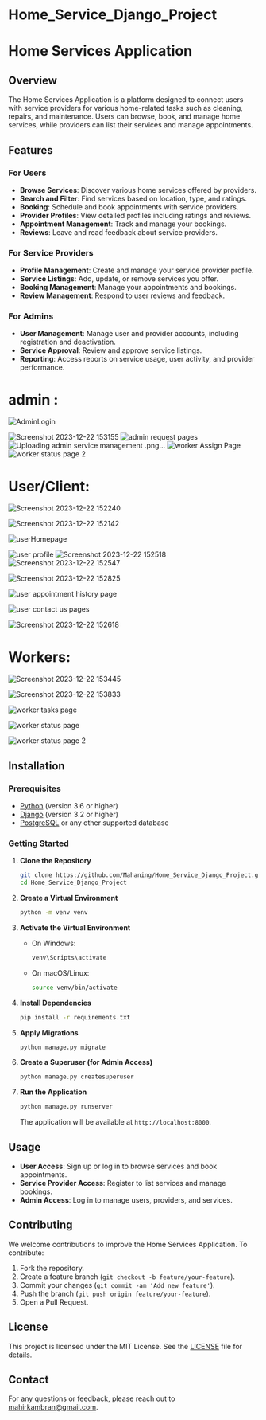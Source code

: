 # Home_Service_Django_Project


# Home Services Application

## Overview

The Home Services Application is a platform designed to connect users with service providers for various home-related tasks such as cleaning, repairs, and maintenance. Users can browse, book, and manage home services, while providers can list their services and manage appointments.

## Features

### For Users
- **Browse Services**: Discover various home services offered by providers.
- **Search and Filter**: Find services based on location, type, and ratings.
- **Booking**: Schedule and book appointments with service providers.
- **Provider Profiles**: View detailed profiles including ratings and reviews.
- **Appointment Management**: Track and manage your bookings.
- **Reviews**: Leave and read feedback about service providers.

### For Service Providers
- **Profile Management**: Create and manage your service provider profile.
- **Service Listings**: Add, update, or remove services you offer.
- **Booking Management**: Manage your appointments and bookings.
- **Review Management**: Respond to user reviews and feedback.

### For Admins
- **User Management**: Manage user and provider accounts, including registration and deactivation.
- **Service Approval**: Review and approve service listings.
- **Reporting**: Access reports on service usage, user activity, and provider performance.



# admin :
![AdminLogin](https://github.com/Mahaning/Home_Service_Django_Project/assets/92427624/34aec800-bf05-4c9a-9a24-5ad93e4baf54)

![Screenshot 2023-12-22 153155](https://github.com/Mahaning/Home_Service_Django_Project/assets/92427624/084a9cc3-5c48-4e1b-9552-65c254d77150)
![admin request pages](https://github.com/Mahaning/Home_Service_Django_Project/assets/92427624/c735c2b3-2a53-443f-859d-44412b4ee3b5)
![Uploading admin service  management .png…]()
![worker Assign Page](https://github.com/Mahaning/Home_Service_Django_Project/assets/92427624/06e02b29-e210-4100-a695-64d54476e65a)
![worker status page 2](https://github.com/Mahaning/Home_Service_Django_Project/assets/92427624/29cdb824-ecef-4082-bb58-cc03012e8380)


# User/Client: 
![Screenshot 2023-12-22 152240](https://github.com/Mahaning/Home_Service_Django_Project/assets/92427624/6b5b46a3-3ce0-495f-8fcb-a8b3c134011a)

![Screenshot 2023-12-22 152142](https://github.com/Mahaning/Home_Service_Django_Project/assets/92427624/666fc216-4525-44b9-bb35-c1a1f32c1680)

![userHomepage](https://github.com/Mahaning/Home_Service_Django_Project/assets/92427624/7147d9f5-d459-4085-8ea9-c5314cd19d17)

![user profile](https://github.com/Mahaning/Home_Service_Django_Project/assets/92427624/6ee7794f-d2f7-42de-af2f-bb5f1c800f40)
![Screenshot 2023-12-22 152518](https://github.com/Mahaning/Home_Service_Django_Project/assets/92427624/4f83fbcd-6c01-4745-9a56-4b93792902fb)
![Screenshot 2023-12-22 152547](https://github.com/Mahaning/Home_Service_Django_Project/assets/92427624/5fc08a7a-1896-49ca-9606-faaafa9af4f5)

![Screenshot 2023-12-22 152825](https://github.com/Mahaning/Home_Service_Django_Project/assets/92427624/9d118e88-ba4a-4c6c-9bef-ec2841d4dffb)

![user appointment history page](https://github.com/Mahaning/Home_Service_Django_Project/assets/92427624/94ec9db5-34eb-448b-92f1-0bf6709f170b)

![user contact us pages](https://github.com/Mahaning/Home_Service_Django_Project/assets/92427624/08f36138-9139-4adb-a206-393b56ba3a77)

![Screenshot 2023-12-22 152618](https://github.com/Mahaning/Home_Service_Django_Project/assets/92427624/14caaed1-fe9d-4cb1-94f7-1a69a64ff547)

# Workers:
![Screenshot 2023-12-22 153445](https://github.com/Mahaning/Home_Service_Django_Project/assets/92427624/f291f814-80b2-4e91-abf2-ea73a9c6a377)

![Screenshot 2023-12-22 153833](https://github.com/Mahaning/Home_Service_Django_Project/assets/92427624/10edac50-f443-4744-b9e5-4f039c909236)

![worker tasks page](https://github.com/Mahaning/Home_Service_Django_Project/assets/92427624/86f1b058-4a0e-4aa0-b69e-b0ecaca7440f)

![worker status page](https://github.com/Mahaning/Home_Service_Django_Project/assets/92427624/8a9eb735-5412-41c8-8686-9f2698c6e5eb)

![worker status page 2](https://github.com/Mahaning/Home_Service_Django_Project/assets/92427624/20b865cf-fe41-413a-bfb5-5c3d6008f130)



## Installation

### Prerequisites
- [Python](https://www.python.org/) (version 3.6 or higher)
- [Django](https://www.djangoproject.com/) (version 3.2 or higher)
- [PostgreSQL](https://www.postgresql.org/) or any other supported database

### Getting Started

1. **Clone the Repository**
    ```bash
    git clone https://github.com/Mahaning/Home_Service_Django_Project.git
    cd Home_Service_Django_Project
    ```

2. **Create a Virtual Environment**
    ```bash
    python -m venv venv
    ```

3. **Activate the Virtual Environment**
    - On Windows:
      ```bash
      venv\Scripts\activate
      ```
    - On macOS/Linux:
      ```bash
      source venv/bin/activate
      ```

4. **Install Dependencies**
    ```bash
    pip install -r requirements.txt
    ```

5. **Apply Migrations**
    ```bash
    python manage.py migrate
    ```

6. **Create a Superuser (for Admin Access)**
    ```bash
    python manage.py createsuperuser
    ```

7. **Run the Application**
    ```bash
    python manage.py runserver
    ```
   The application will be available at `http://localhost:8000`.

## Usage

- **User Access**: Sign up or log in to browse services and book appointments.
- **Service Provider Access**: Register to list services and manage bookings.
- **Admin Access**: Log in to manage users, providers, and services.

## Contributing

We welcome contributions to improve the Home Services Application. To contribute:

1. Fork the repository.
2. Create a feature branch (`git checkout -b feature/your-feature`).
3. Commit your changes (`git commit -am 'Add new feature'`).
4. Push the branch (`git push origin feature/your-feature`).
5. Open a Pull Request.

## License

This project is licensed under the MIT License. See the [LICENSE](LICENSE) file for details.

## Contact

For any questions or feedback, please reach out to [mahirkambran@gmail.com](mailto:mahirkambran.com).

